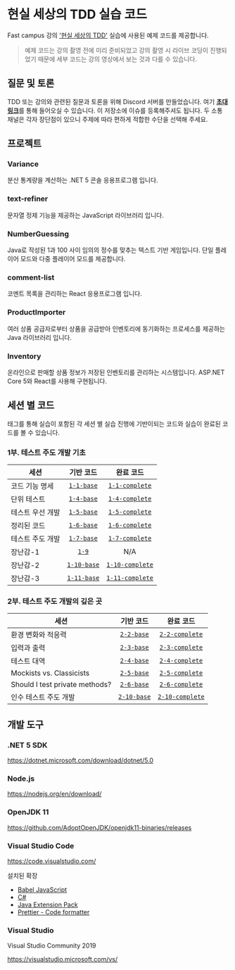 # 현실 세상의 TDD 실습 코드

Fast campus 강의 ['현실 세상의 TDD'](https://www.fastcampus.co.kr/dev_red_ygw) 실습에 사용된 예제 코드를 제공합니다.

> 예제 코드는 강의 촬영 전에 미리 준비되었고 강의 촬영 시 라이브 코딩이 진행되었기 때문에 세부 코드는 강의 영상에서 보는 것과 다를 수 있습니다.

## 질문 및 토론

TDD 또는 강의와 관련된 질문과 토론을 위해 Discord 서버를 만들었습니다. 여기 [**초대 링크**](https://discord.gg/NjC9r6kvUz)를 통해 들어오실 수 있습니다. 이 저장소에 이슈를 등록해주셔도 됩니다. 두 소통 채널은 각자 장단점이 있으니 주제에 따라 편하게 적합한 수단을 선택해 주세요.

## 프로젝트

### Variance

분산 통계량을 계산하는 .NET 5 콘솔 응용프로그램 입니다.

### text-refiner

문자열 정제 기능을 제공하는 JavaScript 라이브러리 입니다.

### NumberGuessing

Java로 작성된 1과 100 사이 임의의 정수를 맞추는 텍스트 기반 게임입니다. 단일 플레이어 모드와 다중 플레이어 모드를 제공합니다.

### comment-list

코멘트 목록을 관리하는 React 응용프로그램 입니다.

### ProductImporter

여러 상품 공급자로부터 상품을 공급받아 인벤토리에 동기화하는 프로세스를 제공하는 Java 라이브러리 입니다.

### Inventory

온라인으로 판매할 상품 정보가 저장된 인벤토리를 관리하는 시스템입니다. ASP.NET Core 5와 React를 사용해 구현됩니다.

## 세션 별 코드

태그를 통해 실습이 포함된 각 세션 별 실습 진행에 기반이되는 코드와 실습이 완료된 코드를 볼 수 있습니다.

### 1부. 테스트 주도 개발 기초

| 세션             |              기반 코드              |                  완료 코드                  |
| ---------------- | :---------------------------------: | :-----------------------------------------: |
| 코드 기능 명세   |  [`1-1-base`](../../tree/1-1-base)  |  [`1-1-complete`](../../tree/1-1-complete)  |
| 단위 테스트      |  [`1-4-base`](../../tree/1-4-base)  |  [`1-4-complete`](../../tree/1-4-complete)  |
| 테스트 우선 개발 |  [`1-5-base`](../../tree/1-5-base)  |  [`1-5-complete`](../../tree/1-5-complete)  |
| 정리된 코드      |  [`1-6-base`](../../tree/1-6-base)  |  [`1-6-complete`](../../tree/1-6-complete)  |
| 테스트 주도 개발 |  [`1-7-base`](../../tree/1-7-base)  |  [`1-7-complete`](../../tree/1-7-complete)  |
| 장난감-1         |       [`1-9`](../../tree/1-9)       |                     N/A                     |
| 장난감-2         | [`1-10-base`](../../tree/1-10-base) | [`1-10-complete`](../../tree/1-10-complete) |
| 장난감-3         | [`1-11-base`](../../tree/1-11-base) | [`1-11-complete`](../../tree/1-11-complete) |

### 2부. 테스트 주도 개발의 깊은 곳

| 세션                           |              기반 코드              |                  완료 코드                  |
| ------------------------------ | :---------------------------------: | :-----------------------------------------: |
| 환경 변화와 적응력             |  [`2-2-base`](../../tree/2-2-base)  |  [`2-2-complete`](../../tree/2-2-complete)  |
| 입력과 출력                    |  [`2-3-base`](../../tree/2-3-base)  |  [`2-3-complete`](../../tree/2-3-complete)  |
| 테스트 대역                    |  [`2-4-base`](../../tree/2-4-base)  |  [`2-4-complete`](../../tree/2-4-complete)  |
| Mockists vs. Classicists       |  [`2-5-base`](../../tree/2-5-base)  |  [`2-5-complete`](../../tree/2-5-complete)  |
| Should I test private methods? |  [`2-6-base`](../../tree/2-6-base)  |  [`2-6-complete`](../../tree/2-6-complete)  |
| 인수 테스트 주도 개발          | [`2-10-base`](../../tree/2-10-base) | [`2-10-complete`](../../tree/2-10-complete) |

## 개발 도구

### .NET 5 SDK

https://dotnet.microsoft.com/download/dotnet/5.0

### Node.js

https://nodejs.org/en/download/

### OpenJDK 11

https://github.com/AdoptOpenJDK/openjdk11-binaries/releases

### Visual Studio Code

https://code.visualstudio.com/

설치된 확장

- [Babel JavaScript](https://marketplace.visualstudio.com/items?itemName=mgmcdermott.vscode-language-babel)
- [C#](https://marketplace.visualstudio.com/items?itemName=ms-dotnettools.csharp)
- [Java Extension Pack](https://marketplace.visualstudio.com/items?itemName=vscjava.vscode-java-pack)
- [Prettier - Code formatter](https://marketplace.visualstudio.com/items?itemName=esbenp.prettier-vscode)

### Visual Studio

Visual Studio Community 2019

https://visualstudio.microsoft.com/vs/
